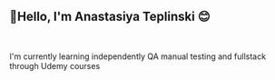 <h2>🫶Hello, I'm Anastasiya Teplinski 😊</h2>
</br>
<p>I'm currently learning independently QA manual testing and fullstack through Udemy courses</p>
